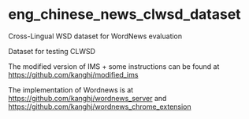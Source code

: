 # eng_chinese_news_clwsd_dataset
Cross-Lingual WSD dataset for WordNews evaluation

Dataset for testing CLWSD 

The modified version of IMS + some instructions can be found at https://github.com/kanghj/modified_ims

The implementation of Wordnews is at https://github.com/kanghj/wordnews_server
   and https://github.com/kanghj/wordnews_chrome_extension
